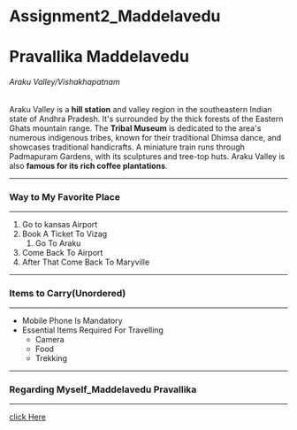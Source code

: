 # Assignment2_Maddelavedu
# Pravallika Maddelavedu
###### Araku Valley/Vishakhapatnam

Araku Valley is a **hill station** and valley region in the southeastern Indian state of Andhra Pradesh. It's surrounded by the thick forests of the Eastern Ghats mountain range. The **Tribal Museum** is dedicated to the area's numerous indigenous tribes, known for their traditional Dhimsa dance, and showcases traditional handicrafts. A miniature train runs through Padmapuram Gardens, with its sculptures and tree-top huts.
Araku Valley is also **famous for its rich coffee plantations**.

***
### Way to My Favorite Place
***

1. Go to kansas Airport
2. Book A Ticket To Vizag
      1. Go To Araku
1. Come Back To Airport
2. After That Come Back To Maryville      
 
***
### Items to Carry(Unordered)
***

* Mobile Phone Is Mandatory
* Essential Items Required For Travelling
     * Camera
     * Food
     * Trekking

*** 
### Regarding Myself_Maddelavedu Pravallika     
***
[click Here](https://github.com/MPravallika6/Assignment2_Maddelavedu/blob/main/AboutMe.md)


